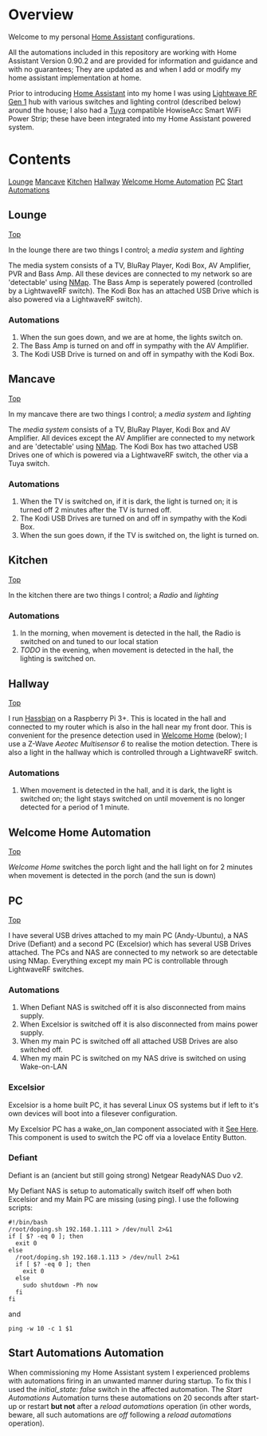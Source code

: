 # Overview
Welcome to my personal [Home Assistant](https://home-assistant.io) configurations. 

All the automations included in this repository are working with Home Assistant Version 0.90.2 and are provided for information and guidance and with no guarantees; They are updated as and when I add or modify my home assistant implementation at home. 

Prior to introducing [Home Assistant](https://home-assistant.io) into my home I was using [Lightwave RF Gen 1](https://www.home-assistant.io/components/lightwave/) hub with various switches and lighting control (described below) around the house; I also had a [Tuya](https://www.home-assistant.io/components/tuya/) compatible HowiseAcc Smart WiFi Power Strip; these have been integrated into my Home Assistant powered system.

# <a name="top">Contents</a>
[Lounge](#lounge)
[Mancave](#mancave)
[Kitchen](#kitchen)
[Hallway](#hallway)
[Welcome Home Automation](#welcomehome)
[PC](#pc)
[Start Automations](#startup)

## <a name="lounge">Lounge</a>

[Top](#top)

In the lounge there are two things I control; a *media system* and *lighting*

The media system consists of a TV, BluRay Player, Kodi Box, AV Amplifier, PVR and Bass Amp. All these devices are connected to my network so are 'detectable' using [NMap](https://www.home-assistant.io/components/device_tracker.nmap_tracker/). The Bass Amp is seperately powered (controlled by a LightwaveRF switch). The Kodi Box has an attached USB Drive which is also powered via a LightwaveRF switch).

### Automations
1. When the sun goes down, and we are at home, the lights switch on.
2. The Bass Amp is turned on and off in sympathy with the AV Amplifier.
3. The Kodi USB Drive is turned on and off in sympathy with the Kodi Box. 

## <a name="mancave">Mancave</a>

[Top](#top)

In my mancave there are two things I control; a *media system* and *lighting*

The *media system* consists of a TV, BluRay Player, Kodi Box and AV Amplifier. All devices except the AV Amplifier are connected to my network and are 'detectable' using [NMap](https://www.home-assistant.io/components/device_tracker.nmap_tracker/). The Kodi Box has two attached USB Drives one of which is powered via a LightwaveRF switch, the other via a Tuya switch.

### Automations
1. When the TV is switched on, if it is dark, the light is turned on; it is turned off 2 minutes after the TV is turned off.
2. The Kodi USB Drives are turned on and off in sympathy with the Kodi Box. 
3. When the sun goes down, if the TV is switched on, the light is turned on.

## <a name="kitchen">Kitchen</a>

[Top](#top)

In the kitchen there are two things I control; a *Radio* and *lighting*

### Automations
1. In the morning, when movement is detected in the hall, the Radio is switched on and tuned to our local station
2. *TODO* in the evening, when movement is detected in the hall, the lighting is switched on.

## <a name="Hallway">Hallway</a>

[Top](#top)

I run [Hassbian](https://www.home-assistant.io/docs/installation/hassbian/) on a Raspberry Pi 3+. This is located in the hall and connected to my router which is also in the hall near my front door. This is convenient for the presence detection used in [Welcome Home](#welcomehome) (below); I use a Z-Wave *Aeotec Multisensor 6* to realise the motion detection. There is also a light in the hallway which is controlled through a LightwaveRF switch.

### Automations
1. When movement is detected in the hall, and it is dark, the light is switched on; the light stays switched on until movement is no longer detected for a period of 1 minute.

## <a name="welcomehome">Welcome Home Automation</a>

[Top](#top)

*Welcome Home* switches the porch light and the hall light on for 2 minutes when movement is detected in the porch (and the sun is down)

## <a name="pc">PC</a>

[Top](#top)

I have several USB drives attached to my main PC (Andy-Ubuntu), a NAS Drive (Defiant) and a second PC (Excelsior) which has several USB Drives attached. The PCs and NAS are connected to my network  so are detectable using NMap. Everything except my main PC is controllable through LightwaveRF switches.

### Automations
1. When Defiant NAS is switched off it is also disconnected from mains supply.
2. When Excelsior is switched off it is also disconnected from mains power supply.
3. When my main PC is switched off all attached USB Drives are also switched off.
4. When my main PC is switched on my NAS drive is switched on using Wake-on-LAN

### Excelsior
Excelsior is a home built PC, it has several Linux OS systems but if left to it's own devices will boot into a filesever configuration.

My Excelsior PC has a wake_on_lan component associated with it [See Here](https://www.home-assistant.io/components/wake_on_lan/). This component is used to switch the PC off via a lovelace Entity Button.

### Defiant
Defiant is an (ancient but still going strong) Netgear ReadyNAS Duo v2.

My Defiant NAS is setup to automatically switch itself off when both Excelsior and my Main PC are missing (using ping). I use the following scripts:

```
#!/bin/bash
/root/doping.sh 192.168.1.111 > /dev/null 2>&1
if [ $? -eq 0 ]; then
  exit 0
else
  /root/doping.sh 192.168.1.113 > /dev/null 2>&1
  if [ $? -eq 0 ]; then
    exit 0  
  else    
    sudo shutdown -Ph now
  fi 
fi
```

and 

```
ping -w 10 -c 1 $1
```

## <a name="startup">Start Automations Automation</a>
When commissioning my Home Assistant system I experienced problems with automations firing in an unwanted manner during startup. To fix this I used the *initial_state: false* switch in the affected automation. The *Start Automations* Automation turns these automations on 20 seconds after start-up or restart **but not** after a *reload automations* operation (in other words, beware, all such automations are *off* following a *reload automations* operation). 
